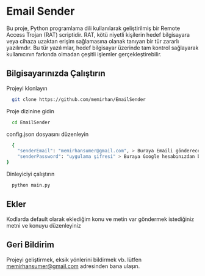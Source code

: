 
# Email Sender

Bu proje, Python programlama dili kullanılarak geliştirilmiş bir Remote Access Trojan (RAT) scriptidir. RAT, kötü niyetli kişilerin hedef bilgisayara veya cihaza uzaktan erişim sağlamasına olanak tanıyan bir tür zararlı yazılımdır. Bu tür yazılımlar, hedef bilgisayar üzerinde tam kontrol sağlayarak kullanıcının farkında olmadan çeşitli işlemler gerçekleştirebilir.

## Bilgisayarınızda Çalıştırın

Projeyi klonlayın

```bash
  git clone https://github.com/memirhan/EmailSender
```

Proje dizinine gidin

```bash
  cd EmailSender
```
config.json dosyasını düzenleyin

```bash
  {
    "senderEmail": "memirhansumer@gmail.com", > Buraya Emaili göndereceğiniz eposta adresini giriniz
    "senderPassword": "uygulama şifresi" > Buraya Google hesabınızdan bu program için özel bi şifre oluşturun ve buraya yazın
}
```

Dinleyiciyi çalıştırın

```bash
  python main.py
```
  
## Ekler

Kodlarda default olarak eklediğim konu ve metin var göndermek istediğiniz metni ve konuyu düzenleyiniz

  
## Geri Bildirim

Projeyi geliştirmek, eksik yönlerini bildirmek vb. lütfen memirhansumer@gmail.com adresinden bana ulaşın.

  